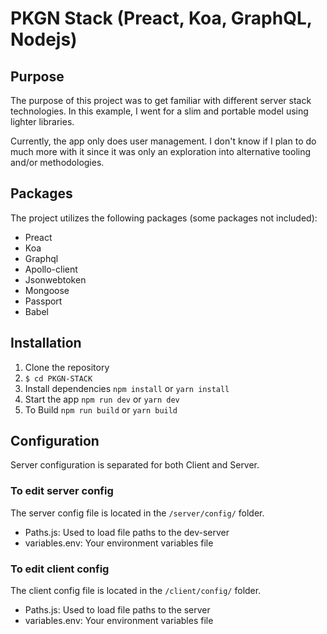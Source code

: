 # PKGN Stack (Preact, Koa, GraphQL, Nodejs)
## Purpose
The purpose of this project was to get familiar with different server stack technologies. In this example, I went for a slim and portable model using lighter libraries.

Currently, the app only does user management. I don't know if I plan to do much more with it since it was only an exploration into alternative tooling and/or methodologies.

## Packages
The project utilizes the following packages (some packages not included):
- Preact
- Koa
- Graphql
- Apollo-client
- Jsonwebtoken
- Mongoose
- Passport
- Babel

## Installation

1. Clone the repository
2. ```$ cd PKGN-STACK ```
3. Install dependencies
``` npm install ```
or
``` yarn install ```
4. Start the app
``` npm run dev ```
or
``` yarn dev ```
5. To Build
``` npm run build ```
or
``` yarn build ```

## Configuration
Server configuration is separated for both Client and Server.

### To edit server config
The server config file is located in the ```/server/config/``` folder.
- Paths.js: Used to load file paths to the dev-server
- variables.env: Your environment variables file

### To edit client config
The client config file is located in the ```/client/config/``` folder.
- Paths.js: Used to load file paths to the server
- variables.env: Your environment variables file

